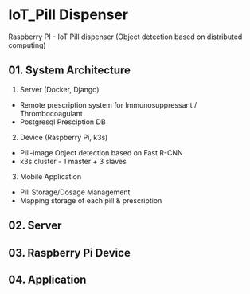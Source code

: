 # IoT_Pill Dispenser
Raspberry PI - IoT Pill dispenser (Object detection based on distributed computing) 


## 01. System Architecture

1. Server (Docker, Django)
- Remote prescription system for Immunosuppressant / Thrombocoagulant
- Postgresql Presciption DB

2. Device (Raspberry Pi, k3s)
 - Pill-image Object detection based on Fast R-CNN
 - k3s cluster - 1 master + 3 slaves

3. Mobile Application 
 - Pill Storage/Dosage Management
 - Mapping storage of each pill & prescription 

## 02. Server
## 03. Raspberry Pi Device
## 04. Application
